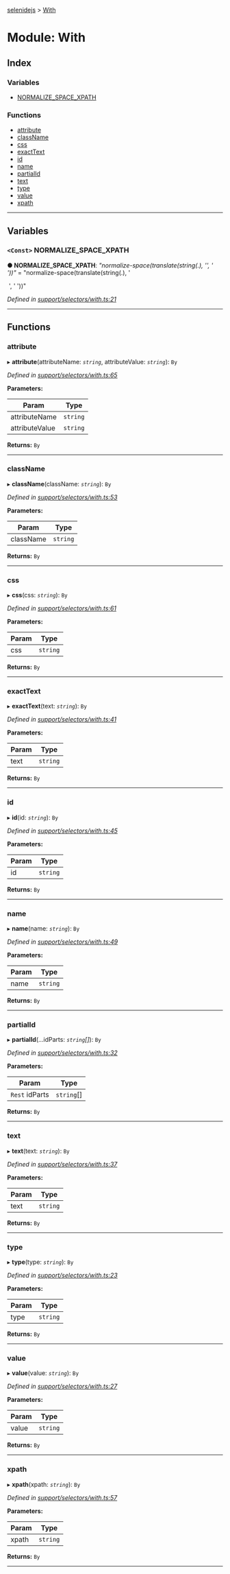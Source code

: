 [selenidejs](../README.md) > [With](../modules/with.md)

# Module: With

## Index

### Variables

* [NORMALIZE_SPACE_XPATH](with.md#normalize_space_xpath)

### Functions

* [attribute](with.md#attribute)
* [className](with.md#classname)
* [css](with.md#css)
* [exactText](with.md#exacttext)
* [id](with.md#id)
* [name](with.md#name)
* [partialId](with.md#partialid)
* [text](with.md#text)
* [type](with.md#type)
* [value](with.md#value)
* [xpath](with.md#xpath)

---

## Variables

<a id="normalize_space_xpath"></a>

### `<Const>` NORMALIZE_SPACE_XPATH

**● NORMALIZE_SPACE_XPATH**: *"normalize-space(translate(string(.), &#x27;&#x27;, &#x27;    &#x27;))"* = "normalize-space(translate(string(.), '	
 ', '    '))"

*Defined in [support/selectors/with.ts:21](https://github.com/KnowledgeExpert/selenidejs/blob/master/lib/support/selectors/with.ts#L21)*

___

## Functions

<a id="attribute"></a>

###  attribute

▸ **attribute**(attributeName: *`string`*, attributeValue: *`string`*): `By`

*Defined in [support/selectors/with.ts:65](https://github.com/KnowledgeExpert/selenidejs/blob/master/lib/support/selectors/with.ts#L65)*

**Parameters:**

| Param | Type |
| ------ | ------ |
| attributeName | `string` |
| attributeValue | `string` |

**Returns:** `By`

___
<a id="classname"></a>

###  className

▸ **className**(className: *`string`*): `By`

*Defined in [support/selectors/with.ts:53](https://github.com/KnowledgeExpert/selenidejs/blob/master/lib/support/selectors/with.ts#L53)*

**Parameters:**

| Param | Type |
| ------ | ------ |
| className | `string` |

**Returns:** `By`

___
<a id="css"></a>

###  css

▸ **css**(css: *`string`*): `By`

*Defined in [support/selectors/with.ts:61](https://github.com/KnowledgeExpert/selenidejs/blob/master/lib/support/selectors/with.ts#L61)*

**Parameters:**

| Param | Type |
| ------ | ------ |
| css | `string` |

**Returns:** `By`

___
<a id="exacttext"></a>

###  exactText

▸ **exactText**(text: *`string`*): `By`

*Defined in [support/selectors/with.ts:41](https://github.com/KnowledgeExpert/selenidejs/blob/master/lib/support/selectors/with.ts#L41)*

**Parameters:**

| Param | Type |
| ------ | ------ |
| text | `string` |

**Returns:** `By`

___
<a id="id"></a>

###  id

▸ **id**(id: *`string`*): `By`

*Defined in [support/selectors/with.ts:45](https://github.com/KnowledgeExpert/selenidejs/blob/master/lib/support/selectors/with.ts#L45)*

**Parameters:**

| Param | Type |
| ------ | ------ |
| id | `string` |

**Returns:** `By`

___
<a id="name"></a>

###  name

▸ **name**(name: *`string`*): `By`

*Defined in [support/selectors/with.ts:49](https://github.com/KnowledgeExpert/selenidejs/blob/master/lib/support/selectors/with.ts#L49)*

**Parameters:**

| Param | Type |
| ------ | ------ |
| name | `string` |

**Returns:** `By`

___
<a id="partialid"></a>

###  partialId

▸ **partialId**(...idParts: *`string`[]*): `By`

*Defined in [support/selectors/with.ts:32](https://github.com/KnowledgeExpert/selenidejs/blob/master/lib/support/selectors/with.ts#L32)*

**Parameters:**

| Param | Type |
| ------ | ------ |
| `Rest` idParts | `string`[] |

**Returns:** `By`

___
<a id="text"></a>

###  text

▸ **text**(text: *`string`*): `By`

*Defined in [support/selectors/with.ts:37](https://github.com/KnowledgeExpert/selenidejs/blob/master/lib/support/selectors/with.ts#L37)*

**Parameters:**

| Param | Type |
| ------ | ------ |
| text | `string` |

**Returns:** `By`

___
<a id="type"></a>

###  type

▸ **type**(type: *`string`*): `By`

*Defined in [support/selectors/with.ts:23](https://github.com/KnowledgeExpert/selenidejs/blob/master/lib/support/selectors/with.ts#L23)*

**Parameters:**

| Param | Type |
| ------ | ------ |
| type | `string` |

**Returns:** `By`

___
<a id="value"></a>

###  value

▸ **value**(value: *`string`*): `By`

*Defined in [support/selectors/with.ts:27](https://github.com/KnowledgeExpert/selenidejs/blob/master/lib/support/selectors/with.ts#L27)*

**Parameters:**

| Param | Type |
| ------ | ------ |
| value | `string` |

**Returns:** `By`

___
<a id="xpath"></a>

###  xpath

▸ **xpath**(xpath: *`string`*): `By`

*Defined in [support/selectors/with.ts:57](https://github.com/KnowledgeExpert/selenidejs/blob/master/lib/support/selectors/with.ts#L57)*

**Parameters:**

| Param | Type |
| ------ | ------ |
| xpath | `string` |

**Returns:** `By`

___

